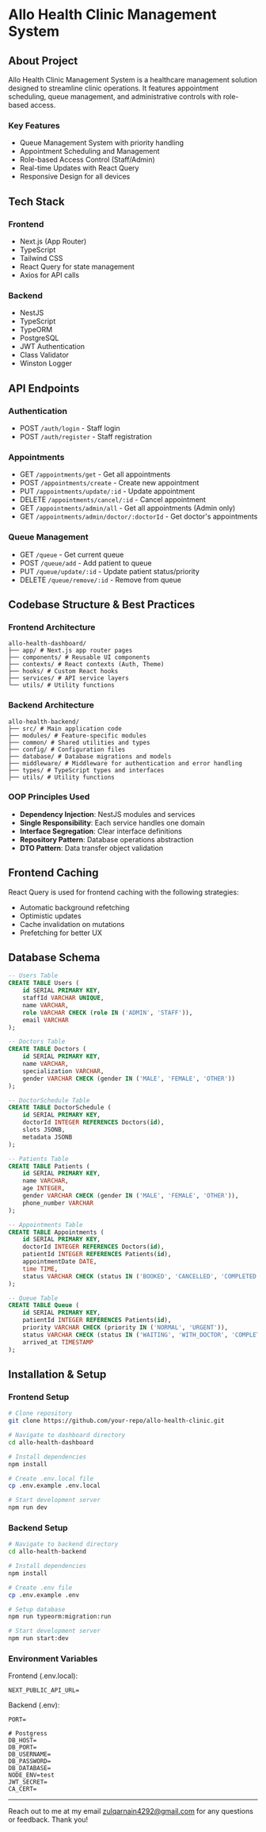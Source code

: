 # Allo Health Clinic Management System

## About Project

Allo Health Clinic Management System is a healthcare management solution designed to streamline clinic operations. It features appointment scheduling, queue management, and administrative controls with role-based access.

### Key Features

- Queue Management System with priority handling
- Appointment Scheduling and Management
- Role-based Access Control (Staff/Admin)
- Real-time Updates with React Query
- Responsive Design for all devices

## Tech Stack

### Frontend

- Next.js (App Router)
- TypeScript
- Tailwind CSS
- React Query for state management
- Axios for API calls

### Backend

- NestJS
- TypeScript
- TypeORM
- PostgreSQL
- JWT Authentication
- Class Validator
- Winston Logger

## API Endpoints

### Authentication

- POST `/auth/login` - Staff login
- POST `/auth/register` - Staff registration

### Appointments

- GET `/appointments/get` - Get all appointments
- POST `/appointments/create` - Create new appointment
- PUT `/appointments/update/:id` - Update appointment
- DELETE `/appointments/cancel/:id` - Cancel appointment
- GET `/appointments/admin/all` - Get all appointments (Admin only)
- GET `/appointments/admin/doctor/:doctorId` - Get doctor's appointments

### Queue Management

- GET `/queue` - Get current queue
- POST `/queue/add` - Add patient to queue
- PUT `/queue/update/:id` - Update patient status/priority
- DELETE `/queue/remove/:id` - Remove from queue

## Codebase Structure & Best Practices

### Frontend Architecture
```
allo-health-dashboard/
├── app/ # Next.js app router pages
├── components/ # Reusable UI components
├── contexts/ # React contexts (Auth, Theme)
├── hooks/ # Custom React hooks
├── services/ # API service layers
└── utils/ # Utility functions
```

### Backend Architecture

```
allo-health-backend/
├── src/ # Main application code
├── modules/ # Feature-specific modules
├── common/ # Shared utilities and types
├── config/ # Configuration files
├── database/ # Database migrations and models
├── middleware/ # Middleware for authentication and error handling
├── types/ # TypeScript types and interfaces
├── utils/ # Utility functions
```

### OOP Principles Used

- **Dependency Injection**: NestJS modules and services
- **Single Responsibility**: Each service handles one domain
- **Interface Segregation**: Clear interface definitions
- **Repository Pattern**: Database operations abstraction
- **DTO Pattern**: Data transfer object validation

## Frontend Caching

React Query is used for frontend caching with the following strategies:

- Automatic background refetching
- Optimistic updates
- Cache invalidation on mutations
- Prefetching for better UX

## Database Schema

```sql
-- Users Table
CREATE TABLE Users (
    id SERIAL PRIMARY KEY,
    staffId VARCHAR UNIQUE,
    name VARCHAR,
    role VARCHAR CHECK (role IN ('ADMIN', 'STAFF')),
    email VARCHAR
);

-- Doctors Table
CREATE TABLE Doctors (
    id SERIAL PRIMARY KEY,
    name VARCHAR,
    specialization VARCHAR,
    gender VARCHAR CHECK (gender IN ('MALE', 'FEMALE', 'OTHER'))
);

-- DoctorSchedule Table
CREATE TABLE DoctorSchedule (
    id SERIAL PRIMARY KEY,
    doctorId INTEGER REFERENCES Doctors(id),
    slots JSONB,
    metadata JSONB
);

-- Patients Table
CREATE TABLE Patients (
    id SERIAL PRIMARY KEY,
    name VARCHAR,
    age INTEGER,
    gender VARCHAR CHECK (gender IN ('MALE', 'FEMALE', 'OTHER')),
    phone_number VARCHAR
);

-- Appointments Table
CREATE TABLE Appointments (
    id SERIAL PRIMARY KEY,
    doctorId INTEGER REFERENCES Doctors(id),
    patientId INTEGER REFERENCES Patients(id),
    appointmentDate DATE,
    time TIME,
    status VARCHAR CHECK (status IN ('BOOKED', 'CANCELLED', 'COMPLETED'))
);

-- Queue Table
CREATE TABLE Queue (
    id SERIAL PRIMARY KEY,
    patientId INTEGER REFERENCES Patients(id),
    priority VARCHAR CHECK (priority IN ('NORMAL', 'URGENT')),
    status VARCHAR CHECK (status IN ('WAITING', 'WITH_DOCTOR', 'COMPLETED')),
    arrived_at TIMESTAMP
);

```

## Installation & Setup

### Frontend Setup

```bash
# Clone repository
git clone https://github.com/your-repo/allo-health-clinic.git

# Navigate to dashboard directory
cd allo-health-dashboard

# Install dependencies
npm install

# Create .env.local file
cp .env.example .env.local

# Start development server
npm run dev
```

### Backend Setup

```bash
# Navigate to backend directory
cd allo-health-backend

# Install dependencies
npm install

# Create .env file
cp .env.example .env

# Setup database
npm run typeorm:migration:run

# Start development server
npm run start:dev
```

### Environment Variables

Frontend (.env.local):

```
NEXT_PUBLIC_API_URL=
```

Backend (.env):

```
PORT=

# Postgress
DB_HOST=
DB_PORT=
DB_USERNAME=
DB_PASSWORD=
DB_DATABASE=
NODE_ENV=test
JWT_SECRET=
CA_CERT=
```
---
Reach out to me at my email zulqarnain4292@gmail.com for any questions or feedback.
Thank you!